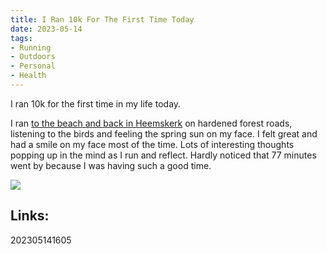 ```yaml
---
title: I Ran 10k For The First Time Today
date: 2023-05-14
tags:
- Running
- Outdoors
- Personal
- Health
---
```


I ran 10k for the first time in my life today. 

I ran [to the beach and back in Heemskerk](https://www.tumblr.com/mischavandenburg/717301155801235456/went-to-heemskerk-today-broke-my-running-record?source=share) on hardened forest roads, listening to the birds and feeling the spring sun on my face. I felt great and had a smile on my face most of the time. Lots of interesting thoughts popping up in the mind as I run and reflect. Hardly noticed that 77 minutes went by because I was having such a good time.

![](https://64.media.tumblr.com/c2a5ec4a82684e3419ae336dbe388e6f/0c473022c40cc8ca-36/s1280x1920/8f0a174f159bd1445c7529cabed3a415d31f7147.jpg)


## Links:

202305141605
